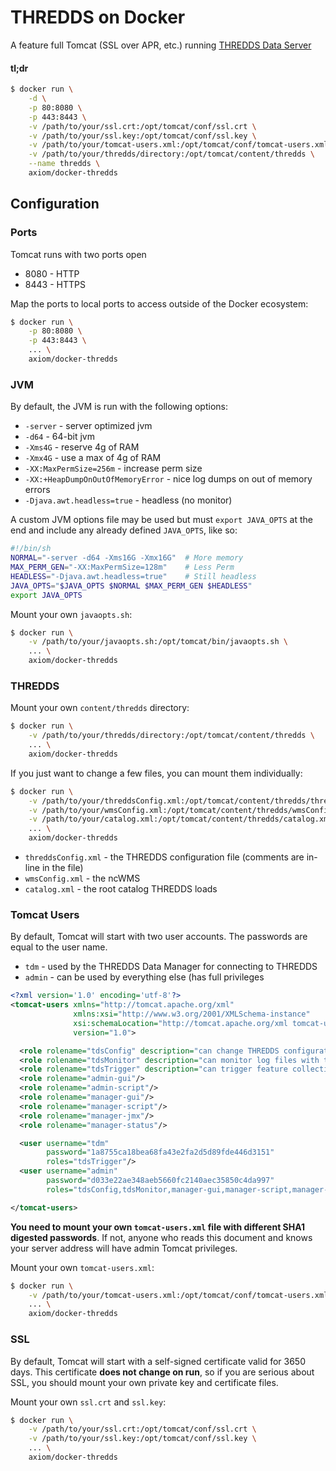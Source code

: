 # THREDDS on Docker

A feature full Tomcat (SSL over APR, etc.) running [THREDDS Data Server](http://www.unidata.ucar.edu/software/thredds/current/tds/)

#### tl;dr
```bash
$ docker run \
    -d \
    -p 80:8080 \
    -p 443:8443 \
    -v /path/to/your/ssl.crt:/opt/tomcat/conf/ssl.crt \
    -v /path/to/your/ssl.key:/opt/tomcat/conf/ssl.key \
    -v /path/to/your/tomcat-users.xml:/opt/tomcat/conf/tomcat-users.xml \
    -v /path/to/your/thredds/directory:/opt/tomcat/content/thredds \
    --name thredds \
    axiom/docker-thredds
```

## Configuration

### Ports

Tomcat runs with two ports open

* 8080 - HTTP
* 8443 - HTTPS

Map the ports to local ports to access outside of the Docker ecosystem:
```bash
$ docker run \
    -p 80:8080 \
    -p 443:8443 \
    ... \
    axiom/docker-thredds
```


### JVM

By default, the JVM is run with the following options:

* `-server` - server optimized jvm
* `-d64` - 64-bit jvm
* `-Xms4G` - reserve 4g of RAM
* `-Xmx4G` - use a max of 4g of RAM
* `-XX:MaxPermSize=256m` - increase perm size
* `-XX:+HeapDumpOnOutOfMemoryError` -  nice log dumps on out of memory errors
* `-Djava.awt.headless=true` - headless (no monitor)

A custom JVM options file may be used but must `export JAVA_OPTS` at the end
and include any already defined `JAVA_OPTS`, like so:

```bash
#!/bin/sh
NORMAL="-server -d64 -Xms16G -Xmx16G"  # More memory
MAX_PERM_GEN="-XX:MaxPermSize=128m"    # Less Perm
HEADLESS="-Djava.awt.headless=true"    # Still headless
JAVA_OPTS="$JAVA_OPTS $NORMAL $MAX_PERM_GEN $HEADLESS"
export JAVA_OPTS
```

Mount your own `javaopts.sh`:

```bash
$ docker run \
    -v /path/to/your/javaopts.sh:/opt/tomcat/bin/javaopts.sh \
    ... \
    axiom/docker-thredds
```


### THREDDS


Mount your own `content/thredds` directory:

```bash
$ docker run \
    -v /path/to/your/thredds/directory:/opt/tomcat/content/thredds \
    ... \
    axiom/docker-thredds
```

If you just want to change a few files, you can mount them individually:

```bash
$ docker run \
    -v /path/to/your/threddsConfig.xml:/opt/tomcat/content/thredds/threddsConfig.xml \
    -v /path/to/your/wmsConfig.xml:/opt/tomcat/content/thredds/wmsConfig.xml \
    -v /path/to/your/catalog.xml:/opt/tomcat/content/thredds/catalog.xml \
    ... \
    axiom/docker-thredds
```

* `threddsConfig.xml` - the THREDDS configuration file (comments are in-line in the file)
* `wmsConfig.xml` - the ncWMS
* `catalog.xml` - the root catalog THREDDS loads


### Tomcat Users

By default, Tomcat will start with two user accounts. The passwords are equal to the user name.

* `tdm` - used by the THREDDS Data Manager for connecting to THREDDS
* `admin` - can be used by everything else (has full privileges

```xml
<?xml version='1.0' encoding='utf-8'?>
<tomcat-users xmlns="http://tomcat.apache.org/xml"
              xmlns:xsi="http://www.w3.org/2001/XMLSchema-instance"
              xsi:schemaLocation="http://tomcat.apache.org/xml tomcat-users.xsd"
              version="1.0">

  <role rolename="tdsConfig" description="can change THREDDS configuration files"/>
  <role rolename="tdsMonitor" description="can monitor log files with tdsMonitor program"/>
  <role rolename="tdsTrigger" description="can trigger feature collections, eg from tdm"/>
  <role rolename="admin-gui"/>
  <role rolename="admin-script"/>
  <role rolename="manager-gui"/>
  <role rolename="manager-script"/>
  <role rolename="manager-jmx"/>
  <role rolename="manager-status"/>

  <user username="tdm"
        password="1a8755ca18bea68fa43e2fa2d5d89fde446d3151"
        roles="tdsTrigger"/>
  <user username="admin"
        password="d033e22ae348aeb5660fc2140aec35850c4da997"
        roles="tdsConfig,tdsMonitor,manager-gui,manager-script,manager-jmx,manager-status,admin-script,admin-gui"/>

</tomcat-users>
```

**You need to mount your own `tomcat-users.xml` file with different SHA1 digested passwords**.
If not, anyone who reads this document and knows your server address will have admin Tomcat privileges.

Mount your own `tomcat-users.xml`:

```bash
$ docker run \
    -v /path/to/your/tomcat-users.xml:/opt/tomcat/conf/tomcat-users.xml \
    ... \
    axiom/docker-thredds
```


### SSL

By default, Tomcat will start with a self-signed certificate valid for 3650 days.
This certificate **does not change on run**, so if you are serious about SSL, you
should mount your own private key and certificate files.

Mount your own `ssl.crt` and `ssl.key`:

```bash
$ docker run \
    -v /path/to/your/ssl.crt:/opt/tomcat/conf/ssl.crt \
    -v /path/to/your/ssl.key:/opt/tomcat/conf/ssl.key \
    ... \
    axiom/docker-thredds
```
